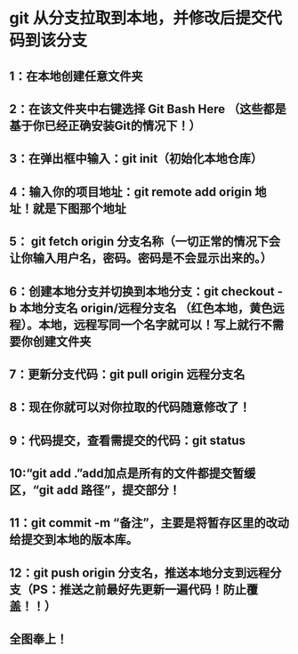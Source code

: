 # git 从分支拉取到本地，并修改后提交代码到该分支
## 1：在本地创建任意文件夹
## 2：在该文件夹中右键选择 Git Bash Here （这些都是基于你已经正确安装Git的情况下！）
## 3：在弹出框中输入：git init（初始化本地仓库）
## 4：输入你的项目地址：git remote add origin 地址！就是下图那个地址
## 5： git fetch origin 分支名称（一切正常的情况下会让你输入用户名，密码。密码是不会显示出来的。）
## 6：创建本地分支并切换到本地分支：git checkout -b 本地分支名 origin/远程分支名 （红色本地，黄色远程）。本地，远程写同一个名字就可以！写上就行不需要你创建文件夹
## 7：更新分支代码：git pull origin 远程分支名
## 8：现在你就可以对你拉取的代码随意修改了！
## 9：代码提交，查看需提交的代码：git status
## 10:“git add .”add加点是所有的文件都提交暂缓区，“git add 路径”，提交部分！
## 11：git commit -m “备注”，主要是将暂存区里的改动给提交到本地的版本库。
## 12：git push origin 分支名，推送本地分支到远程分支（PS：推送之前最好先更新一遍代码！防止覆盖！！）
## 全图奉上！